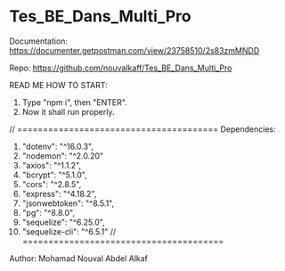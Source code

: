 # Tes_BE_Dans_Multi_Pro

Documentation: https://documenter.getpostman.com/view/23758510/2s83zmMNDD

Repo: https://github.com/nouvalkaff/Tes_BE_Dans_Multi_Pro

READ ME
HOW TO START:

1. Type "npm i", then "ENTER".
2. Now it shall run properly.

// =======================================
Dependencies:

1. "dotenv": "^16.0.3",
2. "nodemon": "^2.0.20"
3. "axios": "^1.1.2",
4. "bcrypt": "^5.1.0",
5. "cors": "^2.8.5",
6. "express": "^4.18.2",
7. "jsonwebtoken": "^8.5.1",
8. "pg": "^8.8.0",
9. "sequelize": "^6.25.0",
10. "sequelize-cli": "^6.5.1"
    // =======================================

Author: Mohamad Nouval Abdel Alkaf
